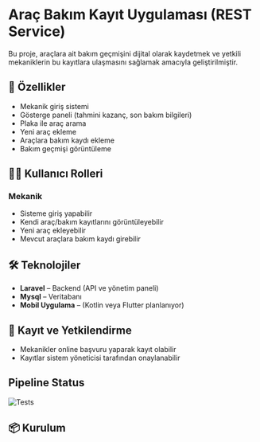 # Araç Bakım Kayıt Uygulaması (REST Service)
Bu proje, araçlara ait bakım geçmişini dijital olarak kaydetmek ve yetkili mekaniklerin bu kayıtlara ulaşmasını sağlamak amacıyla geliştirilmiştir. 

## 🚀 Özellikler

- Mekanik giriş sistemi
- Gösterge paneli (tahmini kazanç, son bakım bilgileri)
- Plaka ile araç arama
- Yeni araç ekleme
- Araçlara bakım kaydı ekleme
- Bakım geçmişi görüntüleme

## 👨‍🔧 Kullanıcı Rolleri

### Mekanik
- Sisteme giriş yapabilir
- Kendi araç/bakım kayıtlarını görüntüleyebilir
- Yeni araç ekleyebilir
- Mevcut araçlara bakım kaydı girebilir

## 🛠️ Teknolojiler

- **Laravel** – Backend (API ve yönetim paneli)
- **Mysql** – Veritabanı
- **Mobil Uygulama** – (Kotlin veya Flutter planlanıyor)

## 🔐 Kayıt ve Yetkilendirme

- Mekanikler online başvuru yaparak kayıt olabilir
- Kayıtlar sistem yöneticisi tarafından onaylanabilir

## Pipeline Status

![Tests](https://github.com/your-repo/gear-log-backend/actions/workflows/tests.yml/badge.svg)

## 📦 Kurulum

